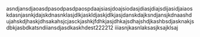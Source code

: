 asndjansdjaoasdpasodpasdpaospdaajsiasjdoajsiodasjdiasjdiajsdijasidjaiaoskdasnjasnkjdajskdnasnklasjdlkjaskldjaskjdlkjasjdanskdajksndjansjkdnaashdujahskdjhaskjdhsakahsjcjasckjashkjfdhkjasjdhkajsdhajshdjkashbsdjasknakjsdbkjasbdkatsndiiansdjasdkaskhdest222212
iiiasnjkasnlaksasjksajklsaj
